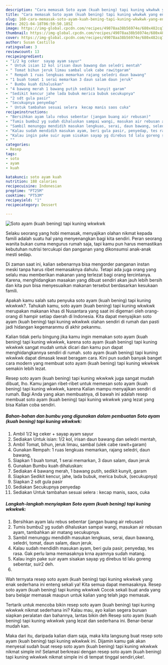 ```yaml
---
description: "Cara memasak Soto ayam (kuah bening) tapi kuning wkwkwk yang enak Untuk Jualan"
title: "Cara memasak Soto ayam (kuah bening) tapi kuning wkwkwk yang enak Untuk Jualan"
slug: 160-cara-memasak-soto-ayam-kuah-bening-tapi-kuning-wkwkwk-yang-enak-untuk-jualan
date: 2021-04-18T06:59:50.185Z
image: https://img-global.cpcdn.com/recipes/49078aa38b56974e/680x482cq70/soto-ayam-kuah-bening-tapi-kuning-wkwkwk-foto-resep-utama.jpg
thumbnail: https://img-global.cpcdn.com/recipes/49078aa38b56974e/680x482cq70/soto-ayam-kuah-bening-tapi-kuning-wkwkwk-foto-resep-utama.jpg
cover: https://img-global.cpcdn.com/recipes/49078aa38b56974e/680x482cq70/soto-ayam-kuah-bening-tapi-kuning-wkwkwk-foto-resep-utama.jpg
author: Susan Castillo
ratingvalue: 3
reviewcount: 13
recipeingredient:
- "1/2 kg ceker  sayap ayam sayur"
- " Untuk isian 12 kol irisan daun bawang dan seledri mentah"
- " Tomat bihun jeruk limau sambal ulek cabe rawitgaram"
- " Rempah 1 ruas lengkuas memarkan rajang seledri daun bawang"
- "1 buah tomat 1 serai memarkan 3 daun salam daun jeruk"
- " Bumbu kuah dihaluskan"
- "4 bawang merah 1 bawang putih sedikit kunyit garam"
- "Sedikit kencur jahe lada bubuk merica bubuk secukupnya"
- "2 sdt gula pasir"
- "Secukupnya penyedap"
- " Untuk tambahan sesuai selera  kecap manis saos cuka"
recipeinstructions:
- "Bersihkan ayam lalu rebus sebentar (jangan buang air rebusan)"
- "Tumis bumbu2 yg sudah dihaluskan sampai wangi, masukan air rebusan ayam, tambahkan air matang secukupnya."
- "Sambil menunggu mendidih masukan lengkuas, serai, daun bawang, seledri, tomat, daun salam, daun jeruk."
- "Kalau sudah mendidih masukan ayam, beri gula pasir, penyedap, tes rasa. Gak perlu lama memasaknya krna ayamnya sudah matang."
- "Kalau ingin pake suir ayam sisakan sayap yg direbus td lalu goreng sebentar, suir2 deh."
- ""
categories:
- Resep
tags:
- soto
- ayam
- kuah

katakunci: soto ayam kuah 
nutrition: 188 calories
recipecuisine: Indonesian
preptime: "PT25M"
cooktime: "PT53M"
recipeyield: "1"
recipecategory: Dessert

---
```



![Soto ayam (kuah bening) tapi kuning wkwkwk](https://img-global.cpcdn.com/recipes/49078aa38b56974e/680x482cq70/soto-ayam-kuah-bening-tapi-kuning-wkwkwk-foto-resep-utama.jpg)

Selaku seorang yang hobi memasak, menyajikan olahan nikmat kepada famili adalah suatu hal yang menyenangkan bagi kita sendiri. Peran seorang  wanita bukan cuma mengurus rumah saja, tapi kamu pun harus memastikan kebutuhan nutrisi tercukupi dan panganan yang dikonsumsi anak-anak mesti sedap.

Di zaman  saat ini, kalian sebenarnya bisa mengorder panganan instan meski tanpa harus ribet memasaknya dahulu. Tetapi ada juga orang yang selalu mau memberikan makanan yang terlezat bagi orang tercintanya. Karena, menghidangkan masakan yang dibuat sendiri akan jauh lebih bersih dan kita pun bisa menyesuaikan makanan tersebut berdasarkan kesukaan famili. 



Apakah kamu salah satu penyuka soto ayam (kuah bening) tapi kuning wkwkwk?. Tahukah kamu, soto ayam (kuah bening) tapi kuning wkwkwk merupakan makanan khas di Nusantara yang saat ini digemari oleh orang-orang di hampir setiap daerah di Indonesia. Kita dapat menyajikan soto ayam (kuah bening) tapi kuning wkwkwk olahan sendiri di rumah dan pasti jadi hidangan kegemaranmu di akhir pekanmu.

Kalian tidak perlu bingung jika kamu ingin memakan soto ayam (kuah bening) tapi kuning wkwkwk, karena soto ayam (kuah bening) tapi kuning wkwkwk sangat mudah untuk dicari dan kamu pun dapat menghidangkannya sendiri di rumah. soto ayam (kuah bening) tapi kuning wkwkwk dapat dimasak lewat beragam cara. Kini pun sudah banyak banget cara modern yang membuat soto ayam (kuah bening) tapi kuning wkwkwk semakin lebih lezat.

Resep soto ayam (kuah bening) tapi kuning wkwkwk juga sangat mudah dibuat, lho. Kamu jangan ribet-ribet untuk memesan soto ayam (kuah bening) tapi kuning wkwkwk, karena Kalian mampu menyajikan sendiri di rumah. Bagi Anda yang akan membuatnya, di bawah ini adalah resep membuat soto ayam (kuah bening) tapi kuning wkwkwk yang lezat yang bisa Kalian coba sendiri.

<!--inarticleads1-->

##### Bahan-bahan dan bumbu yang digunakan dalam pembuatan Soto ayam (kuah bening) tapi kuning wkwkwk:

1. Ambil 1/2 kg ceker + sayap ayam sayur
1. Sediakan  Untuk isian: 1/2 kol, irisan daun bawang dan seledri mentah,
1. Ambil  Tomat, bihun, jeruk limau, sambal (ulek cabe rawit+garam)
1. Gunakan  Rempah: 1 ruas lengkuas memarkan, rajang seledri, daun bawang,
1. Siapkan 1 buah tomat, 1 serai memarkan, 3 daun salam, daun jeruk
1. Gunakan  Bumbu kuah dihaluskan:
1. Sediakan 4 bawang merah, 1 bawang putih, sedikit kunyit, garam
1. Siapkan Sedikit kencur, jahe, lada bubuk, merica bubuk, (secukupnya)
1. Siapkan 2 sdt gula pasir
1. Sediakan Secukupnya penyedap
1. Sediakan  Untuk tambahan sesuai selera : kecap manis, saos, cuka




<!--inarticleads2-->

##### Langkah-langkah menyiapkan Soto ayam (kuah bening) tapi kuning wkwkwk:

1. Bersihkan ayam lalu rebus sebentar (jangan buang air rebusan)
1. Tumis bumbu2 yg sudah dihaluskan sampai wangi, masukan air rebusan ayam, tambahkan air matang secukupnya.
1. Sambil menunggu mendidih masukan lengkuas, serai, daun bawang, seledri, tomat, daun salam, daun jeruk.
1. Kalau sudah mendidih masukan ayam, beri gula pasir, penyedap, tes rasa. Gak perlu lama memasaknya krna ayamnya sudah matang.
1. Kalau ingin pake suir ayam sisakan sayap yg direbus td lalu goreng sebentar, suir2 deh.
1. 




Wah ternyata resep soto ayam (kuah bening) tapi kuning wkwkwk yang enak sederhana ini enteng sekali ya! Kita semua dapat memasaknya. Resep soto ayam (kuah bening) tapi kuning wkwkwk Cocok sekali buat anda yang baru belajar memasak maupun untuk kalian yang telah jago memasak.

Tertarik untuk mencoba bikin resep soto ayam (kuah bening) tapi kuning wkwkwk nikmat sederhana ini? Kalau mau, ayo kalian segera buruan siapkan peralatan dan bahannya, lantas bikin deh Resep soto ayam (kuah bening) tapi kuning wkwkwk yang lezat dan sederhana ini. Benar-benar mudah kan. 

Maka dari itu, daripada kalian diam saja, maka kita langsung buat resep soto ayam (kuah bening) tapi kuning wkwkwk ini. Dijamin kamu gak akan menyesal sudah buat resep soto ayam (kuah bening) tapi kuning wkwkwk nikmat simple ini! Selamat berkreasi dengan resep soto ayam (kuah bening) tapi kuning wkwkwk nikmat simple ini di tempat tinggal sendiri,oke!.

